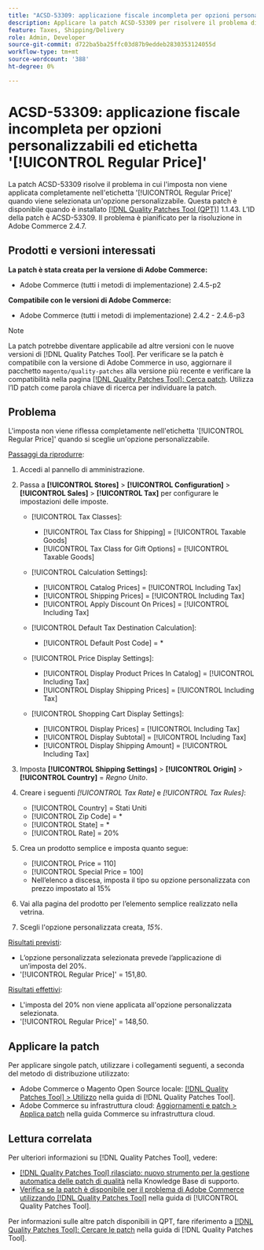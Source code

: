 ```yaml
---
title: "ACSD-53309: applicazione fiscale incompleta per opzioni personalizzabili ed etichetta [!UICONTROL Regular Price]"
description: Applicare la patch ACSD-53309 per risolvere il problema di Adobe Commerce in cui l'imposta non viene applicata completamente nell'etichetta '[!UICONTROL Regular Price]' quando si seleziona un'opzione personalizzabile.
feature: Taxes, Shipping/Delivery
role: Admin, Developer
source-git-commit: d722ba5ba25ffc03d87b9eddeb2830353124055d
workflow-type: tm+mt
source-wordcount: '388'
ht-degree: 0%

---
```


# ACSD-53309: applicazione fiscale incompleta per opzioni personalizzabili ed etichetta &#39;[!UICONTROL Regular Price]&#39;

La patch ACSD-53309 risolve il problema in cui l&#39;imposta non viene applicata completamente nell&#39;etichetta &#39;[!UICONTROL Regular Price]&#39; quando viene selezionata un&#39;opzione personalizzabile. Questa patch è disponibile quando è installato [[!DNL Quality Patches Tool (QPT)]](https://experienceleague.adobe.com/en/docs/commerce-knowledge-base/kb/announcements/commerce-announcements/magento-quality-patches-released-new-tool-to-self-serve-quality-patches) 1.1.43. L’ID della patch è ACSD-53309. Il problema è pianificato per la risoluzione in Adobe Commerce 2.4.7.

## Prodotti e versioni interessati

**La patch è stata creata per la versione di Adobe Commerce:**

* Adobe Commerce (tutti i metodi di implementazione) 2.4.5-p2

**Compatibile con le versioni di Adobe Commerce:**

* Adobe Commerce (tutti i metodi di implementazione) 2.4.2 - 2.4.6-p3

>[!NOTE]
>
>La patch potrebbe diventare applicabile ad altre versioni con le nuove versioni di [!DNL Quality Patches Tool]. Per verificare se la patch è compatibile con la versione di Adobe Commerce in uso, aggiornare il pacchetto `magento/quality-patches` alla versione più recente e verificare la compatibilità nella pagina [[!DNL Quality Patches Tool]: Cerca patch](https://experienceleague.adobe.com/tools/commerce-quality-patches/index.html). Utilizza l’ID patch come parola chiave di ricerca per individuare la patch.

## Problema

L&#39;imposta non viene riflessa completamente nell&#39;etichetta &#39;[!UICONTROL Regular Price]&#39; quando si sceglie un&#39;opzione personalizzabile.

<u>Passaggi da riprodurre</u>:

1. Accedi al pannello di amministrazione.
1. Passa a **[!UICONTROL Stores]** > **[!UICONTROL Configuration]** > **[!UICONTROL Sales]** > **[!UICONTROL Tax]** per configurare le impostazioni delle imposte.

   * [!UICONTROL Tax Classes]:

      * [!UICONTROL Tax Class for Shipping] = [!UICONTROL Taxable Goods]
      * [!UICONTROL Tax Class for Gift Options] = [!UICONTROL Taxable Goods]

   * [!UICONTROL Calculation Settings]:

      * [!UICONTROL Catalog Prices] = [!UICONTROL Including Tax]
      * [!UICONTROL Shipping Prices] = [!UICONTROL Including Tax]
      * [!UICONTROL Apply Discount On Prices] = [!UICONTROL Including Tax]

   * [!UICONTROL Default Tax Destination Calculation]:

      * [!UICONTROL Default Post Code] = *

   * [!UICONTROL Price Display Settings]:

      * [!UICONTROL Display Product Prices In Catalog] = [!UICONTROL Including Tax]
      * [!UICONTROL Display Shipping Prices] = [!UICONTROL Including Tax]

   * [!UICONTROL Shopping Cart Display Settings]:

      * [!UICONTROL Display Prices] = [!UICONTROL Including Tax]
      * [!UICONTROL Display Subtotal] = [!UICONTROL Including Tax]
      * [!UICONTROL Display Shipping Amount] = [!UICONTROL Including Tax]

1. Imposta **[!UICONTROL Shipping Settings]** > **[!UICONTROL Origin]** > **[!UICONTROL Country]** = *Regno Unito*.

1. Creare i seguenti *[!UICONTROL Tax Rate]* e *[!UICONTROL Tax Rules]*:

   * [!UICONTROL Country] = Stati Uniti
   * [!UICONTROL Zip Code] = *
   * [!UICONTROL State] = *
   * [!UICONTROL Rate] = 20%
1. Crea un prodotto semplice e imposta quanto segue:
   * [!UICONTROL Price = 110]
   * [!UICONTROL Special Price = 100]
   * Nell’elenco a discesa, imposta il tipo su opzione personalizzata con prezzo impostato al 15%
1. Vai alla pagina del prodotto per l’elemento semplice realizzato nella vetrina.
1. Scegli l&#39;opzione personalizzata creata, *15%*.

<u>Risultati previsti</u>:

* L’opzione personalizzata selezionata prevede l’applicazione di un’imposta del 20%.
* &#39;[!UICONTROL Regular Price]&#39; = 151,80.

<u>Risultati effettivi</u>:

* L&#39;imposta del 20% non viene applicata all&#39;opzione personalizzata selezionata.
* &#39;[!UICONTROL Regular Price]&#39; = 148,50.

## Applicare la patch

Per applicare singole patch, utilizzare i collegamenti seguenti, a seconda del metodo di distribuzione utilizzato:

* Adobe Commerce o Magento Open Source locale: [[!DNL Quality Patches Tool] > Utilizzo](https://experienceleague.adobe.com/docs/commerce-operations/tools/quality-patches-tool/usage.html) nella guida di [!DNL Quality Patches Tool].
* Adobe Commerce su infrastruttura cloud: [Aggiornamenti e patch > Applica patch](https://experienceleague.adobe.com/docs/commerce-cloud-service/user-guide/develop/upgrade/apply-patches.html) nella guida Commerce su infrastruttura cloud.

## Lettura correlata

Per ulteriori informazioni su [!DNL Quality Patches Tool], vedere:

* [[!DNL Quality Patches Tool] rilasciato: nuovo strumento per la gestione automatica delle patch di qualità](https://experienceleague.adobe.com/en/docs/commerce-knowledge-base/kb/announcements/commerce-announcements/magento-quality-patches-released-new-tool-to-self-serve-quality-patches) nella Knowledge Base di supporto.
* [Verifica se la patch è disponibile per il problema di Adobe Commerce utilizzando  [!DNL Quality Patches Tool]](/help/tools/quality-patches-tool/patches-available-in-qpt/check-patch-for-magento-issue-with-magento-quality-patches.md) nella guida di [!UICONTROL Quality Patches Tool].


Per informazioni sulle altre patch disponibili in QPT, fare riferimento a [[!DNL Quality Patches Tool]: Cercare le patch](https://experienceleague.adobe.com/tools/commerce-quality-patches/index.html) nella guida di [!DNL Quality Patches Tool].
